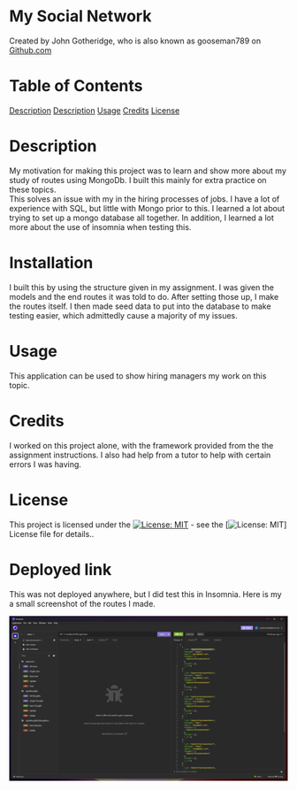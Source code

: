 # My Social Network

  Created by John Gotheridge, who is also known as gooseman789 on [Github.com](https://github.com/gooseman789)

  # Table of Contents
  [Description](#Description)
  [Description](#Installation)
  [Usage](#Usage)
  [Credits](#Credits)
  [License](#License)


  # Description
  My motivation for making this project was to learn and show more about my study of routes using MongoDb.
  I built this mainly for extra practice on these topics.  
  This solves an issue with my in the hiring processes of jobs.  I have a lot of experience with SQL, but little with Mongo prior to this.
  I learned a lot about trying to set up a mongo database all together.  In addition, I learned a lot more about the use of insomnia when testing this.
  
  # Installation
  I built this by using the structure given in my assignment.  I was given the models and the end routes it was told to do.  After setting those up, I make the routes itself.  I then made seed data to put into the database to make testing easier, which admittedly cause a majority of my issues.
  
  # Usage
  This application can be used to show hiring managers my work on this topic.
  
  # Credits
  I worked on this project alone, with the framework provided from the the assignment instructions.  I also had help from a tutor to help with certain errors I was having.  
  
  # License
  This project is licensed under the [![License: MIT](https://img.shields.io/badge/License-MIT-yellow.svg)](https://opensource.org/licenses/MIT) - see the [![License: MIT](https://img.shields.io/badge/License-MIT-yellow.svg)] License file for details..
  
  # Deployed link
  This was not deployed anywhere, but I did test this in Insomnia.  Here is my a small screenshot of the routes I made. 

  ![Alt text](/Screenshot%202024-02-04%20120724.png)
